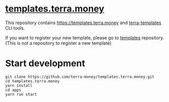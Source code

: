 # [templates.terra.money](https://templates.terra.money)

This repository contains <https://templates.terra.money> and [terra-templates](https://www.npmjs.com/package/terra-templates) CLI tools.

If you want to register your new template, please go to [templates](https://github.com/terra-money/templates) repository. (This is not a repository to register a new template)

# Start development

    git clone https://github.com/terra-money/templates.terra.money.git
    cd templates.terra.money
    yarn install
    cd apps
    yarn run start
